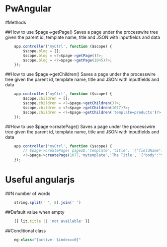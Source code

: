 PwAngular
=========

#Methods

##How to use $page->getPage()
Saves a page under the processwire tree given the parent id, template name, title and JSON with inputfields and data
```javascript
	app.controller('myCtrl', function ($scope) {
	  	$scope.blog = [];		
	  	$scope.blog = <?=$page->getPage()?>;							// get data of actual page
	  	$scope.blog = <?=$page->getPage(1045)?>;						// get data of page that matches the id
	});
```
 
##How to use $page->getChildren()
Saves a page under the processwire tree given the parent id, template name, title and JSON with inputfields and data
```javascript
	app.controller('myCtrl', function ($scope) {
	  	$scope.children = [];			
	  	$scope.children = <?=$page->getChildren()?>;					// get children and its data of the actual page
	  	$scope.children = <?=$page->getChildren(1077)?>;				// will get the children of the page with the indicated ID
	  	$scope.children = <?=$page->getChildren('template=products')?>;	// children of the page that matches the selector
	});
```

##How to use $page->createPage()
Saves a page under the processwire tree given the parent id, template name, title and JSON with inputfields and data
```javascript
	app.controller('myCtrl', function ($scope) {
	  	// $page->createPage( pageID,'template','title', '{"fieldName":"value"}')
	  	<?=$page->createPage(1077,'mytemplate','The Title', '{"body":"text in body"}')?>;
	});
```

Useful angularjs
================

##N number of words
```javascript
	string.split(' ', 8).join(' ')
```
##Default value when empty
```javascript
	{{ lit.title || 'not available' }}
```
##Conditional class
```javascript
	ng-class="{active: $index==0}"
```






